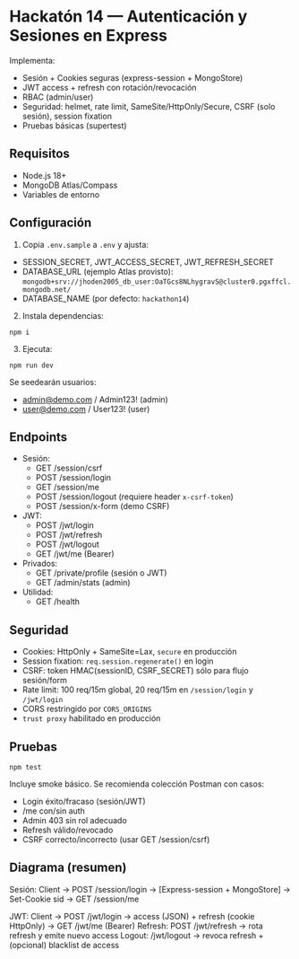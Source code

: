 # Hackatón 14 — Autenticación y Sesiones en Express

Implementa:
- Sesión + Cookies seguras (express-session + MongoStore)
- JWT access + refresh con rotación/revocación
- RBAC (admin/user)
- Seguridad: helmet, rate limit, SameSite/HttpOnly/Secure, CSRF (solo sesión), session fixation
- Pruebas básicas (supertest)

## Requisitos
- Node.js 18+
- MongoDB Atlas/Compass
- Variables de entorno

## Configuración
1) Copia `.env.sample` a `.env` y ajusta:
- SESSION_SECRET, JWT_ACCESS_SECRET, JWT_REFRESH_SECRET
- DATABASE_URL (ejemplo Atlas provisto):
  `mongodb+srv://jhoden2005_db_user:OaTGcs8NLhygravS@cluster0.pgxffcl.mongodb.net/`
- DATABASE_NAME (por defecto: `hackathon14`)

2) Instala dependencias:
```
npm i
```

3) Ejecuta:
```
npm run dev
```

Se seedearán usuarios:
- admin@demo.com / Admin123! (admin)
- user@demo.com / User123! (user)

## Endpoints
- Sesión:
  - GET /session/csrf
  - POST /session/login
  - GET /session/me
  - POST /session/logout (requiere header `x-csrf-token`)
  - POST /session/x-form (demo CSRF)
- JWT:
  - POST /jwt/login
  - POST /jwt/refresh
  - POST /jwt/logout
  - GET /jwt/me (Bearer)
- Privados:
  - GET /private/profile (sesión o JWT)
  - GET /admin/stats (admin)
- Utilidad:
  - GET /health

## Seguridad
- Cookies: HttpOnly + SameSite=Lax, `secure` en producción
- Session fixation: `req.session.regenerate()` en login
- CSRF: token HMAC(sessionID, CSRF_SECRET) sólo para flujo sesión/form
- Rate limit: 100 req/15m global, 20 req/15m en `/session/login` y `/jwt/login`
- CORS restringido por `CORS_ORIGINS`
- `trust proxy` habilitado en producción

## Pruebas
```
npm test
```
Incluye smoke básico. Se recomienda colección Postman con casos:
- Login éxito/fracaso (sesión/JWT)
- /me con/sin auth
- Admin 403 sin rol adecuado
- Refresh válido/revocado
- CSRF correcto/incorrecto (usar GET /session/csrf)

## Diagrama (resumen)
Sesión:
Client -> POST /session/login -> [Express-session + MongoStore] -> Set-Cookie sid -> GET /session/me

JWT:
Client -> POST /jwt/login -> access (JSON) + refresh (cookie HttpOnly) -> GET /jwt/me (Bearer)
Refresh: POST /jwt/refresh -> rota refresh y emite nuevo access
Logout: /jwt/logout -> revoca refresh + (opcional) blacklist de access